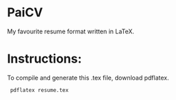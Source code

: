 # PaiCV
My favourite resume format written in LaTeX.

# Instructions:
To compile and generate this .tex file, download pdflatex.

<pre><code> pdflatex resume.tex </pre></code>
